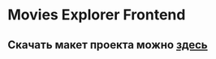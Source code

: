 # Movies Explorer Frontend

## Скачать макет проекта можно [здесь](https://disk.yandex.ru/d/yV9QhHksv44NCw)
